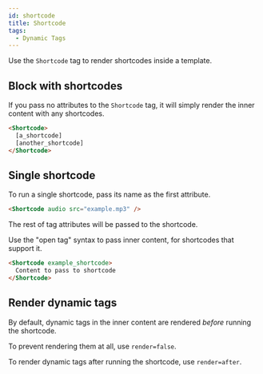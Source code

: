 ```yaml
---
id: shortcode
title: Shortcode
tags:
  - Dynamic Tags
---
```

Use the `Shortcode` tag to render shortcodes inside a template.

## Block with shortcodes

If you pass no attributes to the `Shortcode` tag, it will simply render the inner content with any shortcodes.

```html
<Shortcode>
  [a_shortcode]
  [another_shortcode]
</Shortcode>
```

## Single shortcode

To run a single shortcode, pass its name as the first attribute.

```html
<Shortcode audio src="example.mp3" />
```

The rest of tag attributes will be passed to the shortcode.

Use the "open tag" syntax to pass inner content, for shortcodes that support it.

```html
<Shortcode example_shortcode>
  Content to pass to shortcode
</Shortcode>
```

## Render dynamic tags

By default, dynamic tags in the inner content are rendered _before_ running the shortcode.

To prevent rendering them at all, use `render=false`.

To render dynamic tags after running the shortcode, use `render=after`.